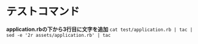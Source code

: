 # テストコマンド

**application.rbの下から3行目に文字を追加**
`cat test/application.rb | tac | sed -e '2r assets/application.rb' | tac`